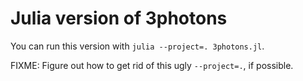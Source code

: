 # Julia version of 3photons

You can run this version with `julia --project=. 3photons.jl`.

FIXME: Figure out how to get rid of this ugly `--project=.`, if possible.
